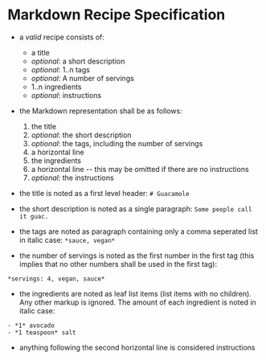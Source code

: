 # Markdown Recipe Specification



- a *valid* recipe consists of:
	- a title
	- *optional*: a short description
	- *optional*: 1..n tags
	- *optional*: A number of servings
	- 1..n ingredients
	- *optional*: instructions

- the Markdown representation shall be as follows:
	1. the title
	2. *optional*: the short description
	3. *optional*: the tags, including the number of servings
	5. a horizontal line
	6. the ingredients
	7. a horizontal line -- this may be omitted if there are no instructions
	8. *optional*: the instructions

- the title is noted as a first level header:
```# Guacamole```
- the short description is noted as a single paragraph:
```Some people call it guac.```
- the tags are noted as paragraph containing only a comma seperated list in italic case:
```*sauce, vegan*```
- the number of servings is noted as the first number in the first tag (this implies that no other numbers shall be used in the first tag):
```
*servings: 4, vegan, sauce*
```
- the ingredients are noted as leaf list items (list items with no children). Any other markup is ignored. The amount of each ingredient is noted in italic case:
```
- *1* avocado
- *1 teaspoon* salt
```
- anything following the second horizontal line is considered instructions

